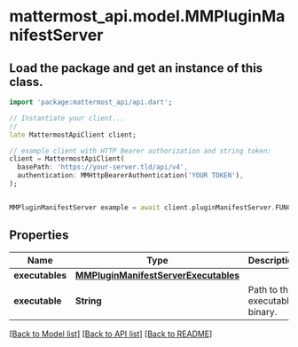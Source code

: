 # mattermost_api.model.MMPluginManifestServer

## Load the package and get an instance of this class.
```dart
import 'package:mattermost_api/api.dart';

// Instantiate your client...
//
late MattermostApiClient client;

// example client with HTTP Bearer authorization and string token:
client = MattermostApiClient(
  basePath: 'https://your-server.tld/api/v4',
  authentication: MMHttpBearerAuthentication('YOUR TOKEN'),
);


MMPluginManifestServer example = await client.pluginManifestServer.FUNCTION_THAT_RETURNS_THIS_CLASS();

```

## Properties
Name | Type | Description | Notes
------------ | ------------- | ------------- | -------------
**executables** | [**MMPluginManifestServerExecutables**](MMPluginManifestServerExecutables.md) |  | [optional] 
**executable** | **String** | Path to the executable binary. | [optional] 

[[Back to Model list]](../GENERATED_README.md#documentation-for-models) [[Back to API list]](../GENERATED_README.md#documentation-for-api-endpoints) [[Back to README]](../GENERATED_README.md)


